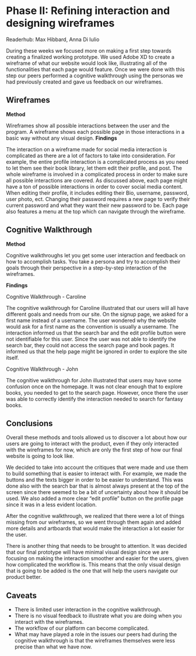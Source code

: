 # Phase II: Refining interaction and designing wireframes
Readerhub: Max Hibbard, Anna Di Iulio 

During these weeks we focused more on making a first step towards creating a finalized working prototype. We used Adobe XD to create a wireframe of what our website would look like, illustrating all of the functionalities that each page would feature. 
Once we were done with this step our peers performed a cognitive walkthrough using the personas we had previously created and gave us feedback on our wireframes.
 
## Wireframes 
**Method**

Wireframes show all possible interactions between the user and the program. A wireframe shows each possible page in those interactions in a basic way without any visual design.
**Findings**

The interaction on a wireframe made for social media interaction is complicated as there are a lot of factors to take into consideration. For example, the entire profile interaction is a complicated process as you need to let them see their book library, let them edit their profile, and post. 
The whole wireframe is involved in a complicated process in order to make sure all possible interactions are covered. As discussed above, each page might have a ton of possible interactions in order to cover social media content. When editing their profile, it includes editing their Bio, username, password, user photo, ect. Changing their password requires a new page to verify their current password and what they want their new password to be. Each page also features a menu at the top which can navigate through the wireframe.

## Cognitive Walkthrough
**Method**

Cognitive walkthroughs let you get some user interaction and feedback on how to accomplish tasks. You take a persona and try to accomplish their goals through their perspective in a step-by-step interaction of the wireframes.

**Findings**

Cognitive Walkthrough - Caroline

The cognitive walkthrough for Caroline illustrated that our users will all have different goals and needs from our site. On the signup page, we asked for a first name instead of a username. The user wondered why the website would ask for a first name as the convention is usually a username. The interaction informed us that the search bar and the edit profile button were not identifiable for this user. Since the user was not able to identify the search bar, they could not access the search page and book pages. It informed us that the help page might be ignored in order to explore the site itself.


Cognitive Walkthrough - John

The cognitive walkthrough for John illustrated that users may have some confusion once on the homepage. It was not clear enough that to explore books, you needed to get to the search page. However, once there the user was able to correctly identify the interaction needed to search for fantasy books. 

## Conclusions

Overall these methods and tools allowed us to discover a lot about how our users are going to interact with the product, even if they only interacted with the wireframes for now, which are only the first step of how our final website is going to look like.

We decided to take into account the critiques that were made and use them to build something that is easier to interact with. For example, we made the buttons and the texts bigger in order to be easier to understand. This was done also with the search bar that is almost always present at the top of the screen since there seemed to be a bit of uncertainty about how it should be used. We also added a more clear “edit profile” button on the profile page since it was in a less evident location.

After the cognitive walkthrough, we realized that there were a lot of things missing from our wireframes, so we went through them again and added more details and artboards that would make the interaction a lot easier for the user. 

There is another thing that needs to be brought to attention. It was decided that our final prototype will have minimal visual design since we are focusing on making the interaction smoother and easier for the users, given how complicated the workflow is. This means that the only visual design that is going to be added is the one that will help the users navigate our product better.

## Caveats

* There is limited user interaction in the cognitive walkthrough.
* There is no visual feedback to illustrate what you are doing when you interact with the wireframes.
* The workflow of our platform can become complicated.
* What may have played a role in the issues our peers had during the cognitive walkthrough is that the wireframes themselves were less precise than what we have now. 

